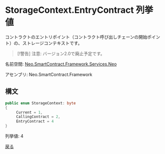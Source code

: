 # StorageContext.EntryContract 列挙値

コントラクトのエントリポイント（コントラクト呼び出しチェーンの開始ポイント）の、ストレージコンテキストです。

> [!警告]
> 注意: バージョン2.0で廃止予定です。

名前空間: [Neo.SmartContract.Framework.Services.Neo](../../neo.md)

アセンブリ: Neo.SmartContract.Framework

## 構文

```c#
public enum StorageContext: byte
{
     Current = 1,
     CallingContract = 2,
     EntryContract = 4
}
```

列挙値: 4



[戻る](../StorageContext.md)
